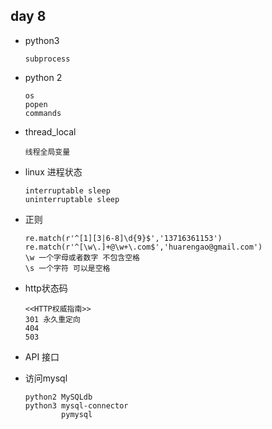 ## day 8

* python3

    ```
    subprocess
    ```
 
* python 2

    ```
    os
    popen
    commands
    ```
    
* thread_local

    ```
    线程全局变量
    ```

* linux 进程状态

    ```
    interruptable sleep
    uninterruptable sleep
    ```
    
* 正则

    ```
    re.match(r'^[1][3|6-8]\d{9}$','13716361153')
    re.match(r'^[\w\.]+@\w+\.com$','huarengao@gmail.com')
    \w 一个字母或者数字 不包含空格
    \s 一个字符 可以是空格
    ```
* http状态码
    
    ```
    <<HTTP权威指南>>
    301 永久重定向
    404
    503
    ```

* API 接口
* 访问mysql

    ```
    python2 MySQLdb
    python3 mysql-connector
            pymysql
    
    ```